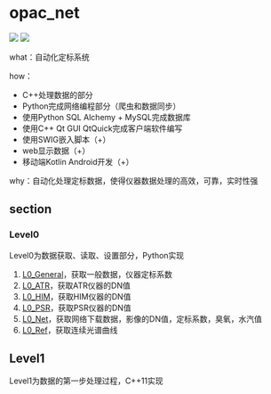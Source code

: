 # opac_net

[![](https://img.shields.io/badge/sponsor-KLOCC-red)](http://klocc.aiofm.ac.cn/sysjj/sysjj/)
![](https://img.shields.io/badge/team-software-brightgreen)

what：自动化定标系统

how：
- C++处理数据的部分
- Python完成网络编程部分（爬虫和数据同步）
- 使用Python SQL Alchemy + MySQL完成数据库
- 使用C++ Qt GUI QtQuick完成客户端软件编写
- 使用SWIG嵌入脚本（+）
- web显示数据（+）
- 移动端Kotlin Android开发（+）

why：自动化处理定标数据，使得仪器数据处理的高效，可靠，实时性强

## section

### Level0

Level0为数据获取、读取、设置部分，Python实现

1. [L0_General](./doc/L0_General.md)，获取一般数据，仪器定标系数
2. [L0_ATR](./doc/L0_ATR.md)，获取ATR仪器的DN值
3. [L0_HIM](./doc/L0_HIM.md)，获取HIM仪器的DN值
4. [L0_PSR](./doc/L0_PSR.md)，获取PSR仪器的DN值
5. [L0_Net](./doc/L0_Net.md)，获取网络下载数据，影像的DN值，定标系数，臭氧，水汽值
6. [L0_Ref](./doc/L0_Ref.md)，获取连续光谱曲线

## Level1

Level1为数据的第一步处理过程，C++11实现